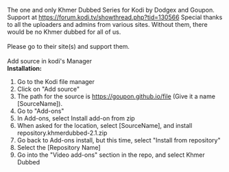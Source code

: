 The one and only Khmer Dubbed Series for Kodi by Dodgex and Goupon. 
Support at https://forum.kodi.tv/showthread.php?tid=130566
Special thanks to all the uploaders and admins from various sites.  Without them, there would be no Khmer dubbed for all of us.  <br><br>
Please go to their site(s) and support them.
<br><br>
Add source in kodi's Manager<br>
<b>Installation:</b>
1. Go to the Kodi file manager
2. Click on "Add source"
3. The path for the source is https://goupon.github.io/file (Give it a name [SourceName]).
4. Go to "Add-ons"
5. In Add-ons, select Install add-on from zip
6. When asked for the location, select [SourceName], and install repository.khmerdubbed-2.1.zip
7. Go back to Add-ons install, but this time, select "Install from repository"
8. Select the [Repository Name]
9. Go into the "Video add-ons" section in the repo, and select Khmer Dubbed
